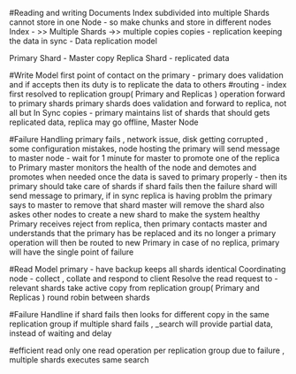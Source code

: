 #Reading and writing Documents
Index subdivided into multiple Shards
cannot store in one Node - so make chunks and store in different nodes
Index - >> Multiple Shards ->>  multiple copies
copies - replication
keeping the data in sync - Data replication model

Primary Shard - Master copy
Replica Shard - replicated data

#Write Model
first point of contact on the primary - primary does validation and if accepts then its duty is to replicate the data to others
#routing - 
    index first resolved to replication group( Primary and Replicas )
    operation forward to primary shards
    primary shards does validation and forward to replica, not all but 
        In Sync copies - primary maintains list of shards that should gets replicated data, replica may go offline, Master Node

#Failure Handling
    primary fails , network issue, disk getting corrupted , some configuration mistakes, 
    node hosting the primary will send message to master node - wait for 1 minute for master to promote one of the replica to Primary
    master monitors the health of the node and demotes and promotes when needed
    once the data is saved to primary properly - then its primary should take care of shards
        if shard fails then the failure shard will send message to primary, if in sync replica is having problm the primary says to master to remove that shard
            master will remove the shard also askes other nodes to create a new shard to make the system healthy
    Primary receives reject from replica, then primary contacts master and understands that the primary has be replaced and its no longer a primary
    operation will then be routed to new Primary
    in case of no replica, primary will have the single point of failure

#Read Model
    primary - have backup keeps all shards identical
    Coordinating node - collect , collate and respond to client
    Resolve the read request to - relevant shards 
    take active copy from replication group( Primary and Replicas )
    round robin between shards

#Failure Handline
    if shard fails then looks for different copy in the same replication group
    if multiple shard fails , _search will provide partial data, instead of waiting and delay

#efficient read
    only one read operation per replication group
    due to failure , multiple shards executes same search
    




